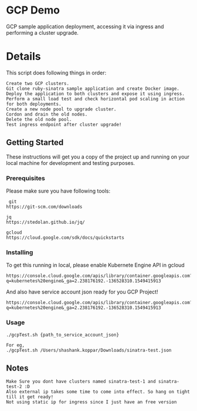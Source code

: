 # GCP Demo

GCP sample application deployment, accessing it via ingress and performing a cluster upgrade.

# Details
This script does following things in order:

```
Create two GCP clusters.
Git clone ruby-sinatra sample application and create Docker image.
Deploy the application to both clusters and expose it using ingress.
Perform a small load test and check horizontal pod scaling in action for both deployments.
Create a new node pool to upgrade cluster.
Cordon and drain the old nodes.
Delete the old node pool.
Test ingress endpoint after cluster upgrade!
```

## Getting Started

These instructions will get you a copy of the project up and running on your local machine for development and testing purposes.

### Prerequisites

Please make sure you have following tools:

```
 git
https://git-scm.com/downloads
```

```
jq
https://stedolan.github.io/jq/
```

```
gcloud
https://cloud.google.com/sdk/docs/quickstarts
```

### Installing

To get this running in local, please enable Kubernete Engine API in gcloud

```
https://console.cloud.google.com/apis/library/container.googleapis.com?q=kubernetes%20engine&_ga=2.238176192.-136528310.1549415913
```

And also have service account json ready for you GCP Project!

```
https://console.cloud.google.com/apis/library/container.googleapis.com?q=kubernetes%20engine&_ga=2.238176192.-136528310.1549415913
```

### Usage 

```
./gcpTest.sh {path_to_service_account_json}

For eg,
./gcpTest.sh /Users/shashank.koppar/Downloads/sinatra-test.json
```

## Notes

```
Make Sure you dont have clusters named sinatra-test-1 and sinatra-test-2 :D
Also external ip takes some time to come into effect. So hang on tight till it get ready!
Not using static ip for ingress since I just have an free version
```
